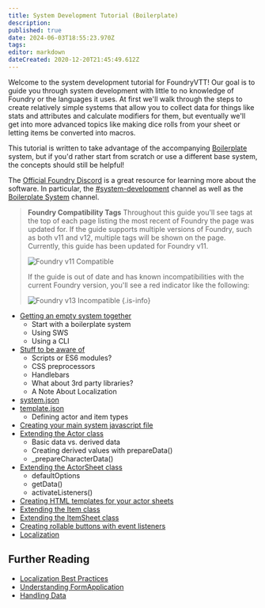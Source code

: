 ```yaml
---
title: System Development Tutorial (Boilerplate)
description: 
published: true
date: 2024-06-03T18:55:23.970Z
tags: 
editor: markdown
dateCreated: 2020-12-20T21:45:49.612Z
---
```


Welcome to the system development tutorial for FoundryVTT! Our goal is to guide you through system development with little to no knowledge of Foundry or the languages it uses. At first we'll walk through the steps to create relatively simple systems that allow you to collect data for things like stats and attributes and calculate modifiers for them, but eventually we'll get into more advanced topics like making dice rolls from your sheet or letting items be converted into macros.

This tutorial is written to take advantage of the accompanying [Boilerplate](https://github.com/asacolips-projects/boilerplate) system, but if you'd rather start from scratch or use a different base system, the concepts should still be helpful!

The [Official Foundry Discord](https://discord.gg/foundryvtt) is a great resource for learning more about the software. In particular, the [#system-development](https://discord.com/channels/170995199584108546/670336275496042502) channel as well as the [Boilerplate System](https://discord.com/channels/170995199584108546/1222250400263176202) channel.

> **Foundry Compatibility Tags**
> Throughout this guide you'll see tags at the top of each page listing the most recent of Foundry the page was updated for. If the guide supports multiple versions of Foundry, such as both v11 and v12, multiple tags will be shown on the page. Currently, this guide has been updated for Foundry v11.
>
> ![Foundry v11 Compatible](https://img.shields.io/badge/Foundry-v11%20Compatible-blue)
>
> If the guide is out of date and has known incompatibilities with the current Foundry version, you'll see a red indicator like the following:
>
> ![Foundry v13 Incompatible](https://img.shields.io/badge/Foundry-v13%20Incompatible-darkred)
{.is-info}


-   [Getting an empty system together](https://foundryvtt.wiki/en/development/guides/SD-tutorial/SD01-Getting-started)
    -   Start with a boilerplate system
    -   Using SWS
    -   Using a CLI
-   [Stuff to be aware of](https://foundryvtt.wiki/en/development/guides/SD-tutorial/SD02-Stuff-to-be-aware-of)
    -   Scripts or ES6 modules?
    -   CSS preprocessors
    -   Handlebars
    -   What about 3rd party libraries?
    -   A Note About Localization
-   [system.json](https://foundryvtt.wiki/en/development/guides/SD-tutorial/SD03-systemjson)
-   [template.json](https://foundryvtt.wiki/en/development/guides/SD-tutorial/SD04-templatejson)
    -   Defining actor and item types
-   [Creating your main system javascript file](https://foundryvtt.wiki/en/development/guides/SD-tutorial/SD05-Creating-your-main-JS-file)
-   [Extending the Actor class](https://foundryvtt.wiki/en/development/guides/SD-tutorial/SD06-Extending-the-Actor-class)
    -   Basic data vs. derived data
    -   Creating derived values with prepareData()
    -   \_prepareCharacterData()
-   [Extending the ActorSheet class](https://foundryvtt.wiki/en/development/guides/SD-tutorial/SD07-Extending-the-ActorSheet-class)
    -   defaultOptions
    -   getData()
    -   activateListeners()
-   [Creating HTML templates for your actor sheets](https://foundryvtt.wiki/en/development/guides/SD-tutorial/SD08-Creating-HTML-templates-for-your-actor-sheets)
-   [Extending the Item class](https://foundryvtt.wiki/en/development/guides/SD-tutorial/SD09-Extending-the-Item-class)
-   [Extending the ItemSheet class](https://foundryvtt.wiki/en/development/guides/SD-tutorial/SD10-Extending-the-ItemSheet-class)
-   [Creating rollable buttons with event listeners](https://foundryvtt.wiki/en/development/guides/SD-tutorial/SD111-Creating-rollable-buttons-with-event-listeners)
-   [Localization](https://foundryvtt.wiki/en/development/guides/SD-tutorial/SD13-Localization)

## Further Reading

- [Localization Best Practices](/en/development/guides/localization/localization-best-practices)
- [Understanding FormApplication](/en/development/guides/understanding-form-applications)
- [Handling Data](/en/development/guides/handling-data)